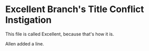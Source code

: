 # Excellent Branch's Title Conflict Instigation

This file is called Excellent, because that's how it is.

Allen added a line.

